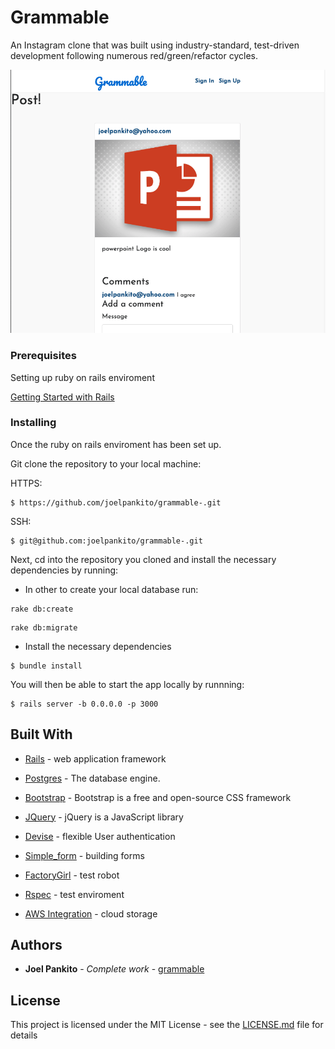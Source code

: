 # Grammable

An Instagram clone that was built using industry-standard, test-driven development following numerous red/green/refactor cycles.

![grammable](/app/assets/images/grammable.png)


### Prerequisites

Setting up ruby on rails enviroment

[Getting Started with Rails](https://guides.rubyonrails.org/v5.0/getting_started.html)

### Installing

Once the ruby on rails enviroment has been set up.

Git clone the repository to your local machine:

HTTPS:
```
$ https://github.com/joelpankito/grammable-.git
```
SSH:
```
$ git@github.com:joelpankito/grammable-.git

```
Next, cd into the repository you cloned and install the necessary dependencies by running:
* In other to create your local database run:
```
rake db:create
```
```
rake db:migrate
```
* Install the necessary dependencies
```
$ bundle install
```
You will then be able to start the app locally by runnning:
```
$ rails server -b 0.0.0.0 -p 3000
```


## Built With

* [Rails](https://rubyonrails.org/) - web application framework

* [Postgres](https://www.postgresql.org/) - The database engine.

* [Bootstrap](https://getbootstrap.com/) - Bootstrap is a free and open-source CSS framework

* [JQuery](https://jquery.com/) - jQuery is a JavaScript library 

* [Devise](https://github.com/heartcombo/devise) - flexible User authentication 

* [Simple_form](https://github.com/heartcombo/simple_form) - building forms

* [FactoryGirl](https://github.com/thoughtbot/factory_bot) - test robot

* [Rspec](https://github.com/rspec/rspec-rails) - test enviroment

* [AWS Integration](https://aws.amazon.com/) - cloud storage


## Authors

* **Joel Pankito** - *Complete work* - [grammable](https://github.com/joelpankito)

## License

This project is licensed under the MIT License - see the [LICENSE.md](LICENSE.md) file for details



